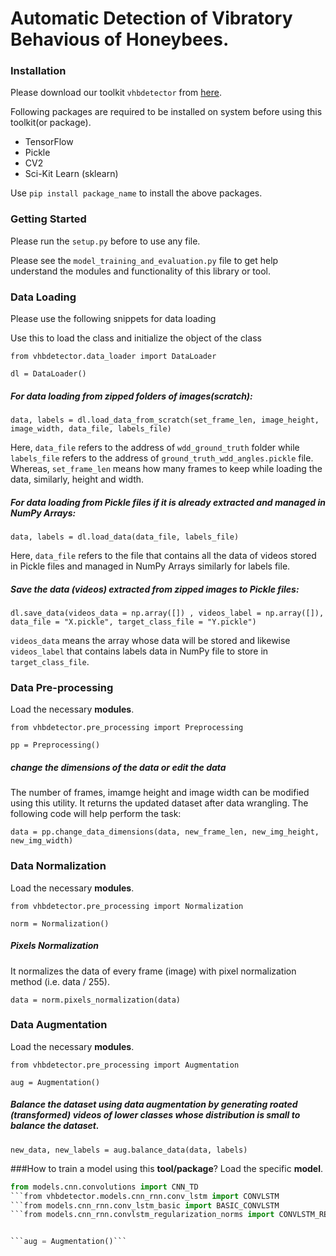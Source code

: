 # Automatic Detection of Vibratory Behavious of Honeybees.

### Installation
Please download our toolkit ```vhbdetector``` from <a href = "https://github.com/shafa2507/Automatic-detection-of-vibratory-behaviour-of-honey-bees/releases/tag/Latest_Version">here</a>.

Following packages are required to be installed on system before using this toolkit(or package).
<ul>
    <li>
        TensorFlow
    </li>
    <li>
        Pickle
    </li>
    <li>
        CV2
    </li>
    <li>
        Sci-Kit Learn (sklearn)
    </li>
</ul>

Use ``` pip install package_name ``` to install the above packages.

### Getting Started
Please run the ```setup.py``` before to use any file.

Please  see the ```model_training_and_evaluation.py``` file to get help understand the modules and functionality of this library or tool.

### Data Loading
Please use the following snippets for data loading

Use this to load the class and initialize the object of the class

```from vhbdetector.data_loader import DataLoader```

```dl = DataLoader()```

##### For data loading from zipped folders of images(scratch):

```data, labels = dl.load_data_from_scratch(set_frame_len, image_height, image_width, data_file, labels_file)```

Here, `data_file` refers to the address of `wdd_ground_truth` folder while `labels_file` refers to the address of `ground_truth_wdd_angles.pickle` file. Whereas, `set_frame_len` means how many frames to keep while loading the data, similarly, height and width.

##### For data loading from Pickle files if it is already extracted and managed in NumPy Arrays:

```data, labels = dl.load_data(data_file, labels_file)```

Here, ```data_file``` refers to the file that contains all the data of videos stored in Pickle files and managed in NumPy Arrays similarly for labels file.

##### Save the data (videos) extracted from zipped images to Pickle files:

```dl.save_data(videos_data = np.array([]) , videos_label = np.array([]), data_file = "X.pickle", target_class_file = "Y.pickle")```

`videos_data` means the array whose data will be stored and likewise `videos_label` that contains labels data in NumPy file to store in `target_class_file`.

### Data Pre-processing
Load the necessary <b>modules</b>.

```from vhbdetector.pre_processing import Preprocessing```

```pp = Preprocessing()```

##### change the dimensions of the data or edit the data
The number of frames, imamge height and image width can be modified using this utility. It returns the updated dataset after data wrangling. The following code will help perform the task:

```data = pp.change_data_dimensions(data, new_frame_len, new_img_height, new_img_width)```

### Data Normalization
Load the necessary <b>modules</b>.

```from vhbdetector.pre_processing import Normalization```

```norm = Normalization()```

##### Pixels Normalization
It normalizes the data of every frame (image) with pixel normalization method (i.e. data / 255).

```data = norm.pixels_normalization(data)```

### Data Augmentation
Load the necessary <b>modules</b>.

```from vhbdetector.pre_processing import Augmentation```

```aug = Augmentation()```

##### Balance the dataset using data augmentation by generating roated (transformed) videos of lower classes whose distribution is small to balance the dataset. 

```new_data, new_labels = aug.balance_data(data, labels)```


###How to train a model using this <b>tool/package</b>?
Load the specific <b>model</b>.

```python
from models.cnn.convolutions import CNN_TD                                    # to use Convolution 3D model``
```from vhbdetector.models.cnn_rnn.conv_lstm import CONVLSTM                     # to use standard CNN-RNN model with diverse hyperparameters``
```from models.cnn_rnn.conv_lstm_basic import BASIC_CONVLSTM                     # to use Basic CNN-RNN model that runs faster with mininal range of hyperparameters``
```from models.cnn_rnn.convlstm_regularization_norms import CONVLSTM_REGR        # to use CNN-RNN deep network with regularization effect features and additional hyperparameters```


```aug = Augmentation()```
